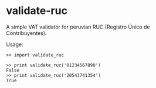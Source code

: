 validate-ruc
============
A simple VAT validator for peruvian RUC (Registro Único de Contribuyentes).

Usage:

	>> import validate_ruc
	
	>> print validate_ruc('01234567890')
	False
	>> print validate_ruc('20543741354')
	True 
